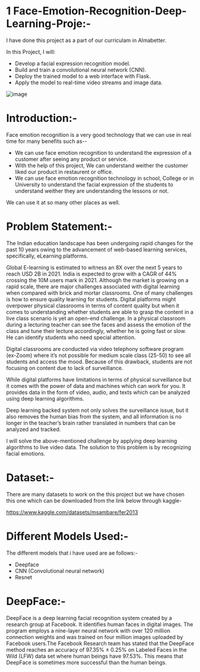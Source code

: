 # 1  Face-Emotion-Recognition-Deep-Learning-Proje:-
I have done this project as a part of our curriculam in Almabetter.

In this Project, I will:
* Develop a facial expression recognition model.  
* Build and train a convolutional neural network (CNN).  
* Deploy the trained model to a web interface with Flask.  
* Apply the model to real-time video streams and image data.


![image](https://user-images.githubusercontent.com/88799249/164506120-4f78f9de-dab3-49ea-bb87-b7594adacd65.png)
# Introduction:-
Face emotion recognition is a very good technology that we can use in real time for many benefits such as--
* We can use face emotion recognition to understand the expression of a customer after seeing any product or service.
* With the help of this project, We can understand weither the customer liked our product in restaurent or office.
* We can use face emotion recognition technology in school, College or in University to understand the facial expression of the students to understand weither they are understanding the lessons or not.

We can use it at so many other places as well.

# Problem Statement:-
The Indian education landscape has been undergoing rapid changes for the past 10 years owing to the advancement of web-based learning services, specifically, eLearning platforms.

Global E-learning is estimated to witness an 8X over the next 5 years to reach USD 2B in 2021. India is expected to grow with a CAGR of 44% crossing the 10M users mark in 2021. Although the market is growing on a rapid scale, there are major challenges associated with digital learning when compared with brick and mortar classrooms. One of many challenges is how to ensure quality learning for students. Digital platforms might overpower physical classrooms in terms of content quality but when it comes to understanding whether students are able to grasp the content in a live class scenario is yet an open-end challenge. In a physical classroom during a lecturing teacher can see the faces and assess the emotion of the class and tune their lecture accordingly, whether he is going fast or slow. He can identify students who need special attention.

Digital classrooms are conducted via video telephony software program (ex-Zoom) where it’s not possible for medium scale class (25-50) to see all students and access the mood. Because of this drawback, students are not focusing on content due to lack of surveillance.

While digital platforms have limitations in terms of physical surveillance but it comes with the power of data and machines which can work for you. It provides data in the form of video, audio, and texts which can be analyzed using deep learning algorithms.

Deep learning backed system not only solves the surveillance issue, but it also removes the human bias from the system, and all information is no longer in the teacher’s brain rather translated in numbers that can be analyzed and tracked.

I will solve the above-mentioned challenge by applying deep learning algorithms to live video data. The solution to this problem is by recognizing facial emotions.

# Dataset:-
There are many datasets to work on the this project but we have chosen this one which can be downloaded from the link below through kaggle-

https://www.kaggle.com/datasets/msambare/fer2013

# Different Models Used:- 
The different models that i have used are ae follows:-
* Deepface
* CNN (Convolutional neural network)
* Resnet
# DeepFace:-
DeepFace is a deep learning facial recognition system created by a research group at Facebook. It identifies human faces in digital images. The program employs a nine-layer neural network with over 120 million connection weights and was trained on four million images uploaded by Facebook users.The Facebook Research team has stated that the DeepFace method reaches an accuracy of 97.35% ± 0.25% on Labeled Faces in the Wild (LFW) data set where human beings have 97.53%. This means that DeepFace is sometimes more successful than the human beings.


